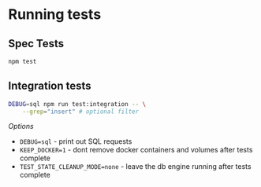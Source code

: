 # Running tests

## Spec Tests

```sh
npm test
```

## Integration tests

```sh
DEBUG=sql npm run test:integration -- \
    --grep="insert" # optional filter
```

_Options_

- `DEBUG=sql` - print out SQL requests
- `KEEP_DOCKER=1` - dont remove docker containers and volumes after tests complete
- `TEST_STATE_CLEANUP_MODE=none` - leave the db engine running after tests complete
